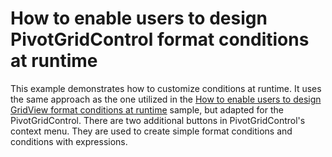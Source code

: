 # How to enable users to design PivotGridControl format conditions at runtime


<p>This example demonstrates how to customize conditions at runtime. It uses the same approach as the one utilized in the <a href="https://www.devexpress.com/Support/Center/p/E3717">How to enable users to design GridView format conditions at runtime</a> sample, but adapted for the PivotGridControl. There are two additional buttons in PivotGridControl's context menu. They are used to create simple format conditions and conditions with expressions.</p>

<br/>


